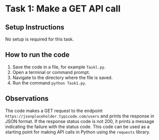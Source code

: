# Task 1: Make a GET API call

## Setup Instructions
No setup is required for this task.

## How to run the code
1. Save the code in a file, for example `Taskl.py`.
2. Open a terminal or command prompt.
3. Navigate to the directory where the file is saved.
4. Run the command `python Task1.py`.

## Observations
The code makes a GET request to the endpoint `https://jsonplaceholder.typicode.com/users` and prints the response in JSON format. If the response status code is not 200, it prints a message indicating the failure with the status code. This code can be used as a starting point for making API calls in Python using the `requests` library.

